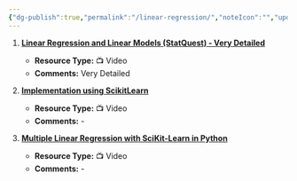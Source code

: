 ```yaml
---
{"dg-publish":true,"permalink":"/linear-regression/","noteIcon":"","updated":"2024-05-22T13:57:11.356+05:30"}
---
```



1. [**Linear Regression and Linear Models (StatQuest) - Very Detailed**](https://www.youtube.com/playlist?list=PLblh5JKOoLUIzaEkCLIUxQFjPIlapw8nU)
   - **Resource Type:** 📺 Video
   - **Comments:** Very Detailed

2. [**Implementation using ScikitLearn**](https://www.youtube.com/watch?v=2Bgma44OAF4&list=PLZsOBAyNTZwaQB9nUTYUYNhz7b22bAJYY&index=3)
   - **Resource Type:** 📺 Video
   - **Comments:** -

3. [**Multiple Linear Regression with SciKit-Learn in Python**](https://www.youtube.com/watch?v=Q_7JaAp4emM&list=PLZsOBAyNTZwaQB9nUTYUYNhz7b22bAJYY&index=5)
   - **Resource Type:** 📺 Video
   - **Comments:** -